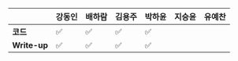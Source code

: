 |              | 강동인 | 배하람 | 김용주 | 박하윤 | 지승윤 | 유예찬 |
| ------------ | ------ | ------ | ------ | ------ | ------ | ------------ |
| **코드**     |✅    | :white_check_mark: | :white_check_mark: | :white_check_mark:|        |   |
| **Write-up** |✅    | :white_check_mark: | :white_check_mark: | :white_check_mark:|        |    |

